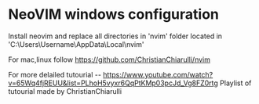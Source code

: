 # NeoVIM windows configuration

Install neovim and replace all directories in 'nvim' folder located in 'C:\Users\Username\AppData\Local\nvim'

For mac,linux follow https://github.com/ChristianChiarulli/nvim

For more delailed tutourial -- https://www.youtube.com/watch?v=65Wq4fjREUU&list=PLhoH5vyxr6QqPtKMp03pcJd_Vg8FZ0rtg
Playlist of tutourial made by ChristianChiarulli
